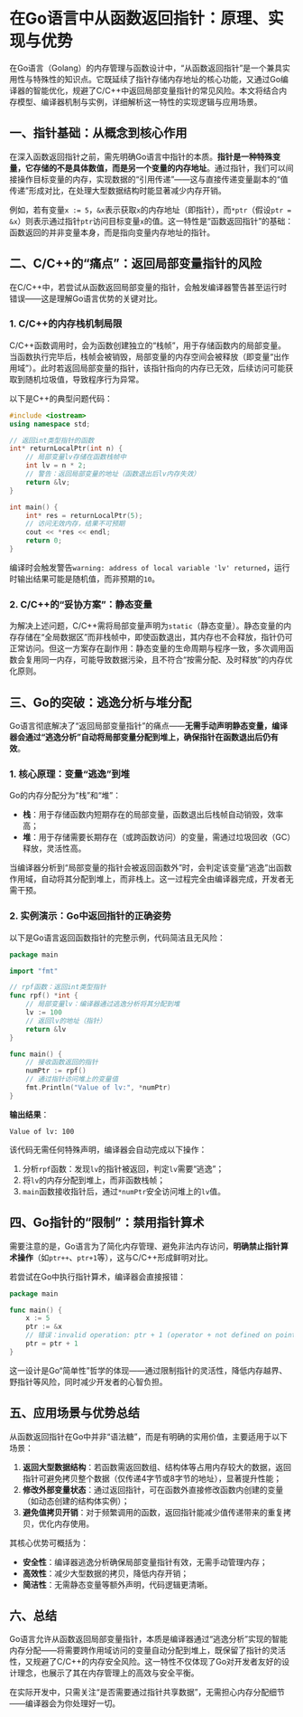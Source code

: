 # 在Go语言中从函数返回指针：原理、实现与优势
在Go语言（Golang）的内存管理与函数设计中，“从函数返回指针”是一个兼具实用性与特殊性的知识点。它既延续了指针存储内存地址的核心功能，又通过Go编译器的智能优化，规避了C/C++中返回局部变量指针的常见风险。本文将结合内存模型、编译器机制与实例，详细解析这一特性的实现逻辑与应用场景。


## 一、指针基础：从概念到核心作用
在深入函数返回指针之前，需先明确Go语言中指针的本质。**指针是一种特殊变量，它存储的不是具体数值，而是另一个变量的内存地址**。通过指针，我们可以间接操作目标变量的内存，实现数据的“引用传递”——这与直接传递变量副本的“值传递”形成对比，在处理大型数据结构时能显著减少内存开销。

例如，若有变量`x := 5`，`&x`表示获取`x`的内存地址（即指针），而`*ptr`（假设`ptr = &x`）则表示通过指针`ptr`访问目标变量`x`的值。这一特性是“函数返回指针”的基础：函数返回的并非变量本身，而是指向变量内存地址的指针。


## 二、C/C++的“痛点”：返回局部变量指针的风险
在C/C++中，若尝试从函数返回局部变量的指针，会触发编译器警告甚至运行时错误——这是理解Go语言优势的关键对比。

### 1. C/C++的内存栈机制局限
C/C++函数调用时，会为函数创建独立的“栈帧”，用于存储函数内的局部变量。当函数执行完毕后，栈帧会被销毁，局部变量的内存空间会被释放（即变量“出作用域”）。此时若返回局部变量的指针，该指针指向的内存已无效，后续访问可能获取到随机垃圾值，导致程序行为异常。

以下是C++的典型问题代码：
```cpp
#include <iostream>
using namespace std;

// 返回int类型指针的函数
int* returnLocalPtr(int n) {
    // 局部变量lv存储在函数栈帧中
    int lv = n * 2; 
    // 警告：返回局部变量的地址（函数退出后lv内存失效）
    return &lv; 
}

int main() {
    int* res = returnLocalPtr(5);
    // 访问无效内存，结果不可预期
    cout << *res << endl; 
    return 0;
}
```
编译时会触发警告`warning: address of local variable 'lv' returned`，运行时输出结果可能是随机值，而非预期的`10`。

### 2. C/C++的“妥协方案”：静态变量
为解决上述问题，C/C++需将局部变量声明为`static`（静态变量）。静态变量的内存存储在“全局数据区”而非栈帧中，即使函数退出，其内存也不会释放，指针仍可正常访问。但这一方案存在副作用：静态变量的生命周期与程序一致，多次调用函数会复用同一内存，可能导致数据污染，且不符合“按需分配、及时释放”的内存优化原则。


## 三、Go的突破：逃逸分析与堆分配
Go语言彻底解决了“返回局部变量指针”的痛点——**无需手动声明静态变量，编译器会通过“逃逸分析”自动将局部变量分配到堆上，确保指针在函数退出后仍有效**。

### 1. 核心原理：变量“逃逸”到堆
Go的内存分配分为“栈”和“堆”：
- **栈**：用于存储函数内短期存在的局部变量，函数退出后栈帧自动销毁，效率高；
- **堆**：用于存储需要长期存在（或跨函数访问）的变量，需通过垃圾回收（GC）释放，灵活性高。

当编译器分析到“局部变量的指针会被返回函数外”时，会判定该变量“逃逸”出函数作用域，自动将其分配到堆上，而非栈上。这一过程完全由编译器完成，开发者无需干预。

### 2. 实例演示：Go中返回指针的正确姿势
以下是Go语言返回函数指针的完整示例，代码简洁且无风险：
```go
package main

import "fmt"

// rpf函数：返回int类型指针
func rpf() *int {
    // 局部变量lv：编译器通过逃逸分析将其分配到堆
    lv := 100 
    // 返回lv的地址（指针）
    return &lv 
}

func main() {
    // 接收函数返回的指针
    numPtr := rpf() 
    // 通过指针访问堆上的变量值
    fmt.Println("Value of lv:", *numPtr) 
}
```
**输出结果**：
```
Value of lv: 100
```
该代码无需任何特殊声明，编译器会自动完成以下操作：
1. 分析`rpf`函数：发现`lv`的指针被返回，判定`lv`需要“逃逸”；
2. 将`lv`的内存分配到堆上，而非函数栈帧；
3. `main`函数接收指针后，通过`*numPtr`安全访问堆上的`lv`值。


## 四、Go指针的“限制”：禁用指针算术
需要注意的是，Go语言为了简化内存管理、避免非法内存访问，**明确禁止指针算术操作**（如`ptr++`、`ptr+1`等），这与C/C++形成鲜明对比。

若尝试在Go中执行指针算术，编译器会直接报错：
```go
package main

func main() {
    x := 5
    ptr := &x
    // 错误：invalid operation: ptr + 1 (operator + not defined on pointer)
    ptr = ptr + 1 
}
```
这一设计是Go“简单性”哲学的体现——通过限制指针的灵活性，降低内存越界、野指针等风险，同时减少开发者的心智负担。


## 五、应用场景与优势总结
从函数返回指针在Go中并非“语法糖”，而是有明确的实用价值，主要适用于以下场景：
1. **返回大型数据结构**：若函数需返回数组、结构体等占用内存较大的数据，返回指针可避免拷贝整个数据（仅传递4字节或8字节的地址），显著提升性能；
2. **修改外部变量状态**：通过返回指针，可在函数外直接修改函数内创建的变量（如动态创建的结构体实例）；
3. **避免值拷贝开销**：对于频繁调用的函数，返回指针能减少值传递带来的重复拷贝，优化内存使用。

其核心优势可概括为：
- **安全性**：编译器逃逸分析确保局部变量指针有效，无需手动管理内存；
- **高效性**：减少大型数据的拷贝，降低内存开销；
- **简洁性**：无需静态变量等额外声明，代码逻辑更清晰。


## 六、总结
Go语言允许从函数返回局部变量指针，本质是编译器通过“逃逸分析”实现的智能内存分配——将需要跨作用域访问的变量自动分配到堆上，既保留了指针的灵活性，又规避了C/C++的内存安全风险。这一特性不仅体现了Go对开发者友好的设计理念，也展示了其在内存管理上的高效与安全平衡。

在实际开发中，只需关注“是否需要通过指针共享数据”，无需担心内存分配细节——编译器会为你处理好一切。
